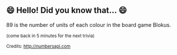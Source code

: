 ## :smile: Hello! Did you know that... :smile:
89 is the number of units of each colour in the board game Blokus.

<sup>(come back in 5 minutes for the next trivia)</sup>


<sup>Credits: http://numbersapi.com</sup>
